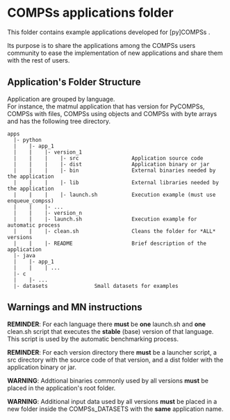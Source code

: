 # COMPSs applications folder

This folder contains example applications developed for [py]COMPSs . 

Its purpose is to share the applications among the COMPSs users community to ease
the implementation of new applications and share them with the rest of users.


## Application's Folder Structure 

Application are grouped by language.  
For instance, the matmul application that has version for PyCOMPSs, COMPSs with files,
COMPSs using objects and COMPSs with byte arrays and has the following tree directory.

```
apps
  |- python 
  |    |- app_1
  |    |    |- version_1
  |    |    |    |- src                 Application source code
  |    |    |    |- dist                Application binary or jar
  |    |    |    |- bin                 External binaries needed by the application
  |    |    |    |- lib                 External libraries needed by the application
  |    |    |    |- launch.sh           Execution example (must use enqueue_compss)
  |    |    |- ...
  |    |    |- version_n
  |    |    |- launch.sh                Execution example for automatic process
  |    |    |- clean.sh                 Cleans the folder for *ALL* versions
  |    |    |- README                   Brief description of the application
  |- java
  |    |- app_1
  |    |    | ...
  |- c
  |    |- ...
  |- datasets				Small datasets for examples 

```

## Warnings and MN instructions

**REMINDER**: For each language there **must** be **one** launch.sh and **one** clean.sh script
          that executes the **stable** (base) version of that language. This script is used by
          the automatic benchmarking process. 

**REMINDER**: For each version directory there **must** be a launcher script, a src directory with
the source code of that version, and a dist folder with the application binary or jar.


**WARNING**: Addtional binaries commonly used by all versions **must** be placed in the
         application's root folder. 

**WARNING**: Additional input data used by all versions **must** be placed in a new folder
         inside the COMPSs_DATASETS with the **same** application name.

